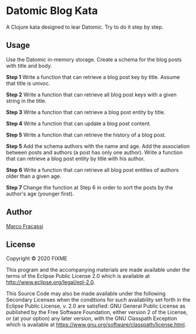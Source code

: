 # Datomic Blog Kata

A Clojure kata designed to lear Datomic. Try to do it step by step.

## Usage
Use the Datomic in-memory storage.
Create a schema for the blog posts with title and body.

__Step 1__
Write a function that can retrieve a blog post key by title. Assume that title is univoc.

__Step 2__
Write a function that can retrieve all blog post keys with a given string in the title.

__Step 3__
Write a function that can retrieve a blog post entity by title.

__Step 4__
Write a function that can update a blog post content.

__Step 5__
Write a function that can retrieve the history of a blog post.

__Step 5__
Add the schema authors with the name and age.
Add the association between posts and authors (a post has only one author).
Write a function that can retrieve a blog post entity by title with his author.

__Step 6__
Write a function that can retrieve all blog post entities of authors older than a given age.

__Step 7__
Change the function at Step 6 in order to sort the posts by the author's age (younger first).

## Author
[Marco Fracassi](https://github.com/marco-fracassi-milkman)

## License

Copyright © 2020 FIXME

This program and the accompanying materials are made available under the
terms of the Eclipse Public License 2.0 which is available at
http://www.eclipse.org/legal/epl-2.0.

This Source Code may also be made available under the following Secondary
Licenses when the conditions for such availability set forth in the Eclipse
Public License, v. 2.0 are satisfied: GNU General Public License as published by
the Free Software Foundation, either version 2 of the License, or (at your
option) any later version, with the GNU Classpath Exception which is available
at https://www.gnu.org/software/classpath/license.html.
